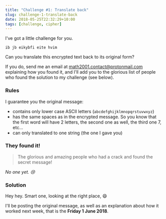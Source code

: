 ```yaml
---
title: "Challenge #1: Translate back"
slug: challenge-1-translate-back
date: 2018-05-25T22:32:29+10:00
tags: [challenge, cipher]
---
```


I've got a little challenge for you.

    ib jb eikybfi eite hvim

Can you translate this encrypted text back to its original form?

If you do, send me an email at
[math2001.contact@protonmail.com](mailto:math2001.contact@protonmail.com)
explaining how you found it, and I'll add you to the glorious list of people who
found the solution to my challenge (see below).

### Rules

I guarantee you the original message:

- contains only lower case ASCII letters (`abcdefghijklmnopqrstuvwxyz`)
- has the same spaces as in the encrypted message. So you know that the first
    word will have 2 letters, the second one as well, the third one 7, etc...
- can only translated to one string (the one I gave you)

### They found it!

> The glorious and amazing people who had a crack and found the secret message!

*No one yet. :cry:*

### Solution

Hey hey. Smart one, looking at the right place, :smile:

I'll be posting the original message, as well as an explanation about how it
worked next week, that is the **Friday 1 June 2018**.
